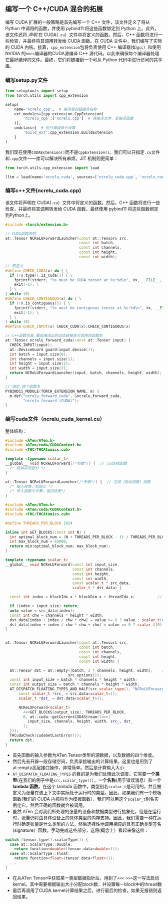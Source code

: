 ## 编写一个 C++/CUDA 混合的拓展

编写 CUDA 扩展的一般策略是首先编写一个 C++ 文件，该文件定义了将从 Python 中调用的函数，并使用 pybind11 将这些函数绑定到 Python 上。此外，该文件还将 *声明* 在 CUDA(`.cu`）文件中将定义的函数。然后，C++ 函数将进行一些检查，并最终将其调用转发给 CUDA 函数。在 CUDA 文件中，我们编写了实际的 CUDA 内核。接着，`cpp_extension`包将负责使用 C++ 编译器(如`gcc`）和使用 NVIDIA 的`nvcc`编译器的CUDA源编译 C++ 源代码。以此来确保每个编译器处理它最好编译的文件。最终，它们将链接到一个可从 Python 代码中进行访问的共享库。

### 编写setup.py文件

```python
from setuptools import setup
from torch.utils import cpp_extension

setup(
    name='ncrelu_cpp',  # 编译后的链接库名称
    ext_modules=[cpp_extension.CppExtension(
        'ncrelu_cpp',['ncrelu.cpp']  # 待编译文件，及编译函数
    )],
    cmdclass={  # 执行编译命令设置
        'build_ext':cpp_extension.BuildExtension
    }
)
```

我们现在使用`CUDAExtension()`而不是`CppExtension()`。我们可以只指定`.cu`文件和`.cpp`文件——库可以解决所有麻烦。JIT 机制则更简单：

```python
from torch.utils.cpp_extension import load

lltm = load(name='ncrelu_cuda', sources=['ncrelu_cuda.cpp', 'ncrelu_cuda_kernel.cu'])
```

### 编写c++文件(ncrelu_cuda.cpp)

该文件将声明在 CUDA(`.cu`）文件中将定义的函数。然后，C++ 函数将进行一些检查，并最终将其调用转发给 CUDA 函数，最终使用 pybind11 将这些函数绑定到Python上。

```c++
#include <torch/extension.h>

// CUDA函数声明
at::Tensor NCReLUForwardLauncher(const at::Tensor& src,
                                 const int batch,
                                 const int channels,
                                 const int height,
                                 const int width);

// 宏定义
#define CHECK_CUDA(x) do { \
  if (!x.type().is_cuda()) { \
    fprintf(stderr, "%s must be CUDA tensor at %s:%d\n", #x, __FILE__, __LINE__); \
    exit(-1); \
  } \
} while (0)
#define CHECK_CONTIGUOUS(x) do { \
  if (!x.is_contiguous()) { \
    fprintf(stderr, "%s must be contiguous tensor at %s:%d\n", #x, __FILE__, __LINE__); \
    exit(-1); \
  } \
} while (0)
#define CHECK_INPUT(x) CHECK_CUDA(x);CHECK_CONTIGUOUS(x)

// C++函数包装,最后编译出的动态链接库可调用的函数名
at::Tensor ncrelu_forward_cuda(const at::Tensor input) {
  CHECK_INPUT(input);
  at::DeviceGuard guard(input.device());	
  int batch = input.size(0);
  int channels = input.size(1);
  int height = input.size(2);
  int width = input.size(3);
  return NCReLUForwardLauncher(input, batch, channels, height, width);
}

// 绑定,换个函数名
PYBIND11_MODULE(TORCH_EXTENSION_NAME, m) {
  m.def("ncrelu_forward_cuda", &ncrelu_forward_cuda,
        "ncrelu forward (CUDA)");
}
```

### 编写cuda文件（ncrelu_cuda_kernel.cu）

整体结构：

```c++
#include <ATen/ATen.h>
#include <ATen/cuda/CUDAContext.h>
#include <THC/THCAtomics.cuh>

template <typename scalar_t>
__global__ void NCReLUForward(/*参数*/) {  // cuda核函数
  /* 具体实现部分 */
}

at::Tensor NCReLUForwardLauncher(/*参数*/) {  // 包装（启动函数）函数
  /* 输入转换，初始化 */
  /* 传入函数中计算，返回结果*/
}
```



```c++
#include <ATen/ATen.h>
#include <ATen/cuda/CUDAContext.h>
#include <THC/THCAtomics.cuh>

#define THREADS_PER_BLOCK 1024

inline int GET_BLOCKS(const int N) {
  int optimal_block_num = (N + THREADS_PER_BLOCK - 1) / THREADS_PER_BLOCK;
  int max_block_num = 65000;
  return min(optimal_block_num, max_block_num);
}

template <typename scalar_t>
__global__ void NCReLUForward(const int input_size,
                              const int channels,
                              const int height,
                              const int width,
                              const scalar_t * src_data,
                              scalar_t * dst_data) {

  const int index = blockIdx.x * blockDim.x + threadIdx.x;          // 计算绝对索引

  if (index > input_size) return;
  auto value = src_data[index];                                              // 寻找到原数据值
  const int chw = channels * height * width;
  dst_data[index + index / chw * chw] = value >= 0 ? value : scalar_t(0);             // 前一半通道为正值
  dst_data[index + index / chw * chw + chw] = value >= 0 ? scalar_t(0) : value;    // 后一半通道为负值
} 


at::Tensor NCReLUForwardLauncher(const at::Tensor& src,
                                 const int batch,
                                 const int channels,
                                 const int height,
                                 const int width) {

  at::Tensor dst = at::empty({batch, 2 * channels, height, width},    // 开辟一段存储空间
                            src.options());
  const int input_size = batch * channels * height * width;
  const int output_size = batch * channels * height * width;
  AT_DISPATCH_FLOATING_TYPES_AND_HALF(src.scalar_type(), "NCReLUForwardLauncher", ([&] {
      const scalar_t *src_ = src.data<scalar_t>();
      scalar_t *dst_ = dst.data<scalar_t>();

      NCReLUForward<scalar_t>
        <<<GET_BLOCKS(output_size), THREADS_PER_BLOCK,
        0, at::cuda::getCurrentCUDAStream()>>>(
          input_size, channels, height, width, src_, dst_
        );
  }));
  THCudaCheck(cudaGetLastError());
  return dst;
}
```

- 首先函数的输入参数为ATen Tensor类型的源数据，以及数据的四个维度。
- 然后先去开辟一段存储空间，负责承接输出的计算结果。这里也是用到了at::empty高层接口操作，非常简单。然后是计算输入大小
- `AT_DISPATCH_FLOATING_TYPES` 的目的是为我们处理此次调度。它需要**一个类型**(在我们的例子中是`src.scalar_type()`），**一个名称**(用于错误消息）和**一个 lambda 函数**。在这个 lambda 函数中，类型别名`scalar_t`是可用的，并且被定义为张量在该上下文中实际处于运行时的类型。因此，如果我们有一个模板函数(我们的 CUDA 内核将作为模板函数），我们可以用这个`scalar_t`别名实例化它，然后正确的函数就会被调用。 
- 虽然 ATen 会对我们所处理的张量的设备和数据类型进行抽象化，但是在运行时，张量仍将由具体设备上的具体类型的内存支持。因此，我们需要一种在运行时确定张量是什么类型的方法，然后选择性地调用相应的具有正确类型签名(signature）函数。手动完成这些部分，这将(概念上）看起来像这样：

```c++
switch (tensor.type().scalarType()) {
  case at::ScalarType::Double:
    return function<double>(tensor.data<double>());
  case at::ScalarType::Float:
    return function<float>(tensor.data<float>());
  ...
}
```

- 在从ATen Tensor中获取某一类型数据指针后，用到了`<<< >>>`这一写法启动kernel。其中需要根据输出大小分配block数，并设置每一block中的thread数
- 最后再调用了CUDA kernel计算结果之后，进行最后的检查，如果无报错则返回结果。
